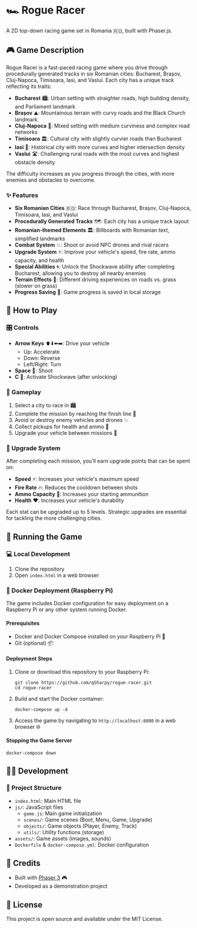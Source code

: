 # 🏎️ Rogue Racer

A 2D top-down racing game set in Romania 🇷🇴, built with Phaser.js.

## 🎮 Game Description

Rogue Racer is a fast-paced racing game where you drive through procedurally generated tracks in six Romanian cities: Bucharest, Brașov, Cluj-Napoca, Timisoara, Iasi, and Vaslui. Each city has a unique track reflecting its traits:

- **Bucharest** 🏙️: Urban setting with straighter roads, high building density, and Parliament landmark
- **Brașov** ⛰️: Mountainous terrain with curvy roads and the Black Church landmark
- **Cluj-Napoca** 🌆: Mixed setting with medium curviness and complex road networks
- **Timisoara** 🏛️: Cultural city with slightly curvier roads than Bucharest
- **Iasi** 🏫: Historical city with more curves and higher intersection density
- **Vaslui** 🛣️: Challenging rural roads with the most curves and highest obstacle density

The difficulty increases as you progress through the cities, with more enemies and obstacles to overcome.

### ✨ Features

- **Six Romanian Cities** 🇷🇴: Race through Bucharest, Brașov, Cluj-Napoca, Timisoara, Iasi, and Vaslui
- **Procedurally Generated Tracks** 🗺️: Each city has a unique track layout
- **Romanian-themed Elements** 🏛️: Billboards with Romanian text, simplified landmarks
- **Combat System** 💥: Shoot or avoid NPC drones and rival racers
- **Upgrade System** ⚡: Improve your vehicle's speed, fire rate, ammo capacity, and health
- **Special Abilities** 🌀: Unlock the Shockwave ability after completing Bucharest, allowing you to destroy all nearby enemies
- **Terrain Effects** 🌱: Different driving experiences on roads vs. grass (slower on grass)
- **Progress Saving** 💾: Game progress is saved in local storage

## 🎯 How to Play

### 🎛️ Controls

- **Arrow Keys** ⬆️⬇️⬅️➡️: Drive your vehicle
  - Up: Accelerate
  - Down: Reverse
  - Left/Right: Turn
- **Space** 🔫: Shoot
- **C** 💫: Activate Shockwave (after unlocking)

### 🏁 Gameplay

1. Select a city to race in 🏙️
2. Complete the mission by reaching the finish line 🏁
3. Avoid or destroy enemy vehicles and drones 💥
4. Collect pickups for health and ammo 🔋
5. Upgrade your vehicle between missions 🔧

### 🔧 Upgrade System

After completing each mission, you'll earn upgrade points that can be spent on:

- **Speed** ⚡: Increases your vehicle's maximum speed
- **Fire Rate** 🔥: Reduces the cooldown between shots
- **Ammo Capacity** 🔫: Increases your starting ammunition
- **Health** ❤️: Increases your vehicle's durability

Each stat can be upgraded up to 5 levels. Strategic upgrades are essential for tackling the more challenging cities.

## 🚀 Running the Game

### 💻 Local Development

1. Clone the repository
2. Open `index.html` in a web browser

### 🐳 Docker Deployment (Raspberry Pi)

The game includes Docker configuration for easy deployment on a Raspberry Pi or any other system running Docker.

#### Prerequisites

- Docker and Docker Compose installed on your Raspberry Pi 🐳
- Git (optional) 📦

#### Deployment Steps

1. Clone or download this repository to your Raspberry Pi:
   ```
   git clone https://github.com/qSharpy/rogue-racer.git
   cd rogue-racer
   ```

2. Build and start the Docker container:
   ```
   docker-compose up -d
   ```

3. Access the game by navigating to `http://localhost:8080` in a web browser 🌐

#### Stopping the Game Server

```
docker-compose down
```

## 👨‍💻 Development

### 📁 Project Structure

- `index.html`: Main HTML file
- `js/`: JavaScript files
  - `game.js`: Main game initialization
  - `scenes/`: Game scenes (Boot, Menu, Game, Upgrade)
  - `objects/`: Game objects (Player, Enemy, Track)
  - `utils/`: Utility functions (storage)
- `assets/`: Game assets (images, sounds)
- `Dockerfile` & `docker-compose.yml`: Docker configuration

## 🙏 Credits

- Built with [Phaser 3](https://phaser.io/) 🎮
- Developed as a demonstration project

## 📄 License

This project is open source and available under the MIT License.